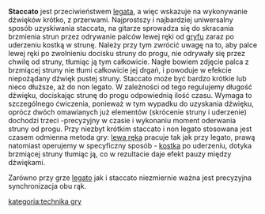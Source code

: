 **Staccato** jest przeciwieństwem [legata](legato "wikilink"), a więc
wskazuje na wykonywanie dźwięków krótko, z przerwami. Najprostszy i
najbardziej uniwersalny sposób uzyskiwania staccata, na gitarze
sprowadza się do skracania brzmienia strun przez odrywanie palców lewej
ręki od [gryfu](gryf "wikilink") zaraz po uderzeniu kostką w strunę.
Należy przy tym zwrócić uwagę na to, aby palce lewej ręki po zwolnieniu
docisku struny do progu, nie odrywały się przez chwilę od struny,
tłumiąc ją tym całkowicie. Nagłe bowiem zdjęcie palca z brzmiącej
struny nie tłumi całkowicie jej drgań, i powoduje w efekcie niepożądany
dźwięk pustej struny. Staccato może być bardzo krótkie lub nieco
dłuższe, aż do non legato. W zależności od tego regulujemy długość
dźwięku, dociskając strunę do progu odpowiednią ilość czasu. Wymaga to
szczególnego ćwiczenia, ponieważ w tym wypadku do uzyskania dźwięku,
oprócz dwóch omawianych już elementów (skrócenie struny i uderzenie)
dochodzi trzeci -precyzyjny w czasie i wykonaniu moment oderwania struny
od progu. Przy niezbyt krótkim staccato i non legato stosowana jest
czasem odmienna metoda gry: [lewa ręka](lewa_ręka "wikilink") pracuje
tak jak przy legato, prawą natomiast operujemy w specyficzny sposób -
[kostka](kostka "wikilink") po uderzeniu, dotyka brzmiącej struny
tłumiąc ją, co w rezultacie daje efekt pauzy między dźwiękami.

Zarówno przy grze [legato](legato "wikilink") jak i staccato niezmiernie
ważna jest precyzyjna synchronizacja obu rąk.

[kategoria:technika gry](kategoria:technika_gry "wikilink")